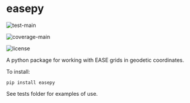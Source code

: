 # easepy

![test-main](https://github.com/karl-nordstrom/easepy/actions/workflows/python-test-main.yml/badge.svg)

![coverage-main](https://img.shields.io/codecov/c/github/karl-nordstrom/easepy)

![license](https://img.shields.io/github/license/karl-nordstrom/easepy)

A python package for working with EASE grids in geodetic coordinates.

To install:

`pip install easepy`

See tests folder for examples of use.
